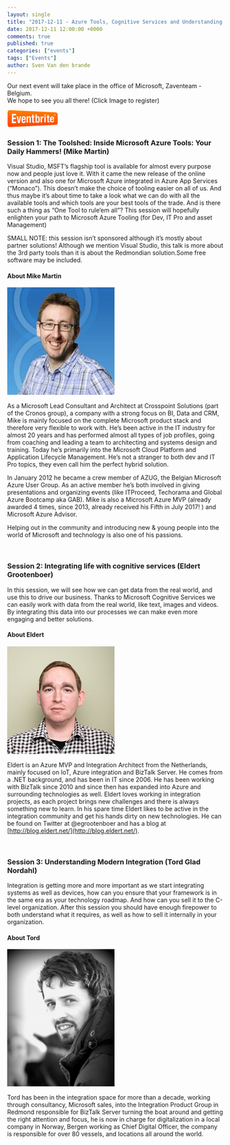 ```yaml
---
layout: single
title: "2017-12-11 - Azure Tools, Cognitive Services and Understanding Modern Integration"
date: 2017-12-11 12:00:00 +0000
comments: true
published: true
categories: ["events"]
tags: ["Events"]
author: Sven Van den brande
---
```



Our next event will take place in the office of Microsoft, Zaventeam - Belgium.<br />
We hope to see you all there! (Click Image to register)

<a href="https://www.eventbrite.com/e/btugbe-monday-june-19-be-successful-with-logic-apps-and-azure-iot-end-to-end-tickets-34806761962" target="_blank"><img class="alignleft wp-image-1011" src="/assets/media/logo/eventbrite.png" alt="eventbrite" width="119" height="40" /></a>

### Session 1: The Toolshed: Inside Microsoft Azure Tools: Your Daily Hammers! (Mike Martin)

Visual Studio, MSFT’s flagship tool is available for almost every purpose now and people just love it. With it came the new release of the online version and also one for Microsoft Azure integrated in Azure App Services (“Monaco”). This doesn’t make the choice of tooling easier on all of us. And thus maybe it’s about time to take a look what we can do with all the available tools and which tools are your best tools of the trade. And is there such a thing as “One Tool to rule’em all”? This session will hopefully enlighten your path to Microsoft Azure Tooling (for Dev, IT Pro and asset Management)

SMALL NOTE: this session isn’t sponsored although it’s mostly about partner solutions! Although we mention Visual Studio, this talk is more about the 3rd party tools than it is about the Redmondian solution.Some free software may be included.


#### About Mike Martin

<img src="/assets/media/speakers/mikemartin.jpg" width="250">

As a Microsoft Lead Consultant and Architect at Crosspoint Solutions (part of the Cronos group), a company with a strong focus on BI, Data and CRM, Mike is mainly focused on the complete Microsoft product stack and therefore very flexible to work with. He’s been active in the IT industry for almost 20 years and has performed almost all types of job profiles, going from coaching and leading a team to architecting and systems design and training. Today he’s primarily into the Microsoft Cloud Platform and Application Lifecycle Management. He’s not a stranger to both dev and IT Pro topics, they even call him the perfect hybrid solution. 

In January 2012 he became a crew member of AZUG, the Belgian Microsoft Azure User Group. As an active member he’s both involved in giving presentations and organizing events (like ITProceed, Techorama and Global Azure Bootcamp aka GAB). Mike is also a Microsoft Azure MVP (already awarded 4 times, since 2013, already received his Fifth in July 2017! ) and Microsoft Azure Advisor. 

Helping out in the community and introducing new & young people into the world of Microsoft and technology is also one of his passions.

<br />

### Session 2: Integrating life with cognitive services (Eldert Grootenboer)

In this session, we will see how we can get data from the real world, and use this to drive our business. Thanks to Microsoft Cognitive Services we can easily work with data from the real world, like text, images and videos. By integrating this data into our processes we can make even more engaging and better solutions. 

#### About Eldert

<img src="/assets/media/speakers/eldert.jpg" width="250">

Eldert is an Azure MVP and Integration Architect from the Netherlands, mainly focused on IoT, Azure integration and BizTalk Server. He comes from a .NET background, and has been in IT since 2006. He has been working with BizTalk since 2010 and since then has expanded into Azure and surrounding technologies as well. Eldert loves working in integration projects, as each project brings new challenges and there is always something new to learn. In his spare time Eldert likes to be active in the integration community and get his hands dirty on new technologies. He can be found on Twitter at @egrootenboer and has a blog at [http://blog.eldert.net/](http://blog.eldert.net/).

<br />

### Session 3: Understanding Modern Integration (Tord Glad Nordahl)

Integration is getting more and more important as we start integrating systems as well as devices, how can you ensure that your framework is in the same era as your technology roadmap. And how can you sell it to the C-level organization. After this session you should have enough firepower to both understand what it requires, as well as how to sell it internally in your organization.

#### About Tord

<img src="/assets/media/speakers/tord.png" width="250">

Tord has been in the integration space for more than a decade, working through consultancy, Microsoft sales, into the Integration Product Group in Redmond responsible for BizTalk Server turning the boat around and getting the right attention and focus, he is now in charge for digitalization in a local company in Norway, Bergen working as Chief Digital Officer, the company is responsible for over 80 vessels, and locations all around the world. 









<br />
<br />
<br />